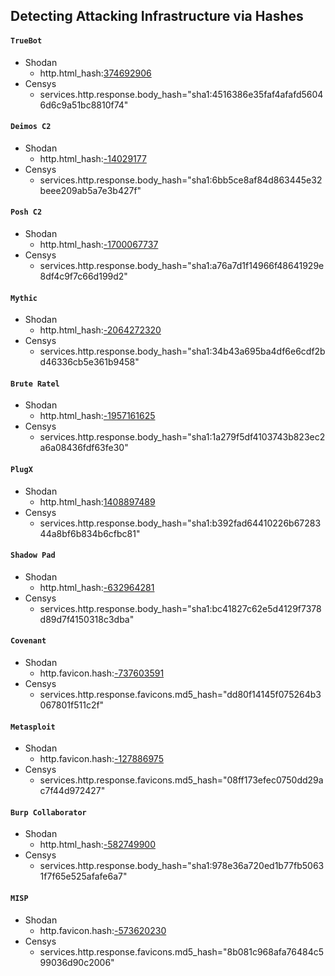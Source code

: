 ## Detecting Attacking Infrastructure via Hashes

#### `TrueBot`
- Shodan
  - http.html_hash:[374692906](https://www.shodan.io/search?query=http.html_hash%3A374692906)
- Censys
  - services.http.response.body_hash="sha1:4516386e35faf4afafd56046d6c9a51bc8810f74"


#### `Deimos C2`
- Shodan
  - http.html_hash:[-14029177](https://www.shodan.io/search?query=http.html_hash%3A-14029177)
- Censys
  - services.http.response.body_hash="sha1:6bb5ce8af84d863445e32beee209ab5a7e3b427f"

#### `Posh C2`
- Shodan
  - http.html_hash:[-1700067737](https://www.shodan.io/search?query=http.html_hash%3A-1700067737)
- Censys
  - services.http.response.body_hash="sha1:a76a7d1f14966f48641929e8df4c9f7c66d199d2"

#### `Mythic`
- Shodan
  - http.html_hash:[-2064272320](https://www.shodan.io/search?query=http.html_hash%3A-2064272320)
- Censys
  - services.http.response.body_hash="sha1:34b43a695ba4df6e6cdf2bd46336cb5e361b9458"

#### `Brute Ratel`
- Shodan
  - http.html_hash:[-1957161625](https://www.shodan.io/search?query=http.html_hash%3A-1957161625)
- Censys
  - services.http.response.body_hash="sha1:1a279f5df4103743b823ec2a6a08436fdf63fe30"

#### `PlugX`
- Shodan
  - http.html_hash:[1408897489](https://www.shodan.io/search?query=http.html_hash%3A1408897489)
- Censys
  - services.http.response.body_hash="sha1:b392fad64410226b6728344a8bf6b834b6cfbc81"

#### `Shadow Pad`
- Shodan
  - http.html_hash:[-632964281](https://www.shodan.io/search?query=http.html_hash%3A-632964281)
- Censys
  - services.http.response.body_hash="sha1:bc41827c62e5d4129f7378d89d7f4150318c3dba"

#### `Covenant`
- Shodan
  - http.favicon.hash:[-737603591](https://www.shodan.io/search?query=http.favicon.hash%3A-737603591)
- Censys
  - services.http.response.favicons.md5_hash="dd80f14145f075264b3067801f511c2f"

#### `Metasploit`
- Shodan
  - http.favicon.hash:[-127886975](https://www.shodan.io/search?query=http.favicon.hash%3A-127886975)
- Censys
  - services.http.response.favicons.md5_hash="08ff173efec0750dd29ac7f44d972427"

#### `Burp Collaborator`
- Shodan
  - http.html_hash:[-582749900](https://www.shodan.io/search?query=http.html_hash%3A-582749900)
- Censys
  - services.http.response.body_hash="sha1:978e36a720ed1b77fb50631f7f65e525afafe6a7"

#### `MISP`
- Shodan
  - http.favicon.hash:[-573620230](https://www.shodan.io/search?query=http.favicon.hash%3A-573620230)
- Censys
  - services.http.response.favicons.md5_hash="8b081c968afa76484c599036d90c2006"
